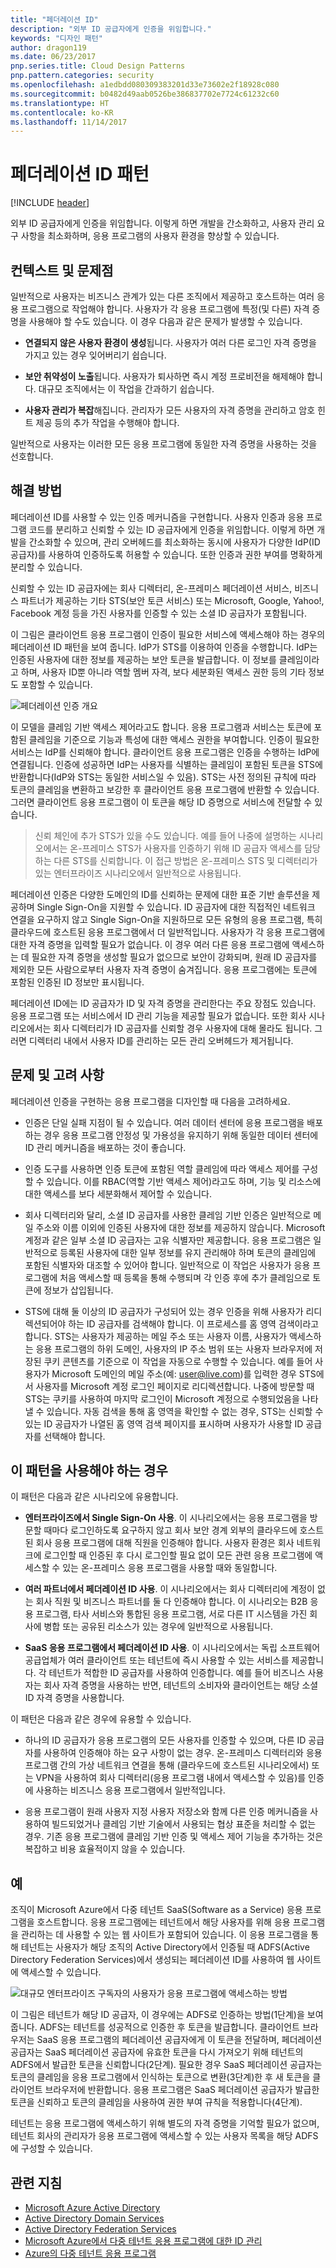 ```yaml
---
title: "페더레이션 ID"
description: "외부 ID 공급자에게 인증을 위임합니다."
keywords: "디자인 패턴"
author: dragon119
ms.date: 06/23/2017
pnp.series.title: Cloud Design Patterns
pnp.pattern.categories: security
ms.openlocfilehash: a1edbdd080309383201d33e73602e2f18928c080
ms.sourcegitcommit: b0482d49aab0526be386837702e7724c61232c60
ms.translationtype: HT
ms.contentlocale: ko-KR
ms.lasthandoff: 11/14/2017
---
```

# <a name="federated-identity-pattern"></a>페더레이션 ID 패턴

[!INCLUDE [header](../_includes/header.md)]

외부 ID 공급자에게 인증을 위임합니다. 이렇게 하면 개발을 간소화하고, 사용자 관리 요구 사항을 최소화하며, 응용 프로그램의 사용자 환경을 향상할 수 있습니다.

## <a name="context-and-problem"></a>컨텍스트 및 문제점

일반적으로 사용자는 비즈니스 관계가 있는 다른 조직에서 제공하고 호스트하는 여러 응용 프로그램으로 작업해야 합니다. 사용자가 각 응용 프로그램에 특정(및 다른) 자격 증명을 사용해야 할 수도 있습니다. 이 경우 다음과 같은 문제가 발생할 수 있습니다.

- **연결되지 않은 사용자 환경이 생성**됩니다. 사용자가 여러 다른 로그인 자격 증명을 가지고 있는 경우 잊어버리기 쉽습니다.

- **보안 취약성이 노출**됩니다. 사용자가 퇴사하면 즉시 계정 프로비전을 해제해야 합니다. 대규모 조직에서는 이 작업을 간과하기 쉽습니다.

- **사용자 관리가 복잡**해집니다. 관리자가 모든 사용자의 자격 증명을 관리하고 암호 힌트 제공 등의 추가 작업을 수행해야 합니다.

일반적으로 사용자는 이러한 모든 응용 프로그램에 동일한 자격 증명을 사용하는 것을 선호합니다.

## <a name="solution"></a>해결 방법

페더레이션 ID를 사용할 수 있는 인증 메커니즘을 구현합니다. 사용자 인증과 응용 프로그램 코드를 분리하고 신뢰할 수 있는 ID 공급자에게 인증을 위임합니다. 이렇게 하면 개발을 간소화할 수 있으며, 관리 오버헤드를 최소화하는 동시에 사용자가 다양한 IdP(ID 공급자)를 사용하여 인증하도록 허용할 수 있습니다. 또한 인증과 권한 부여를 명확하게 분리할 수 있습니다.

신뢰할 수 있는 ID 공급자에는 회사 디렉터리, 온-프레미스 페더레이션 서비스, 비즈니스 파트너가 제공하는 기타 STS(보안 토큰 서비스) 또는 Microsoft, Google, Yahoo!, Facebook 계정 등을 가진 사용자를 인증할 수 있는 소셜 ID 공급자가 포함됩니다.

이 그림은 클라이언트 응용 프로그램이 인증이 필요한 서비스에 액세스해야 하는 경우의 페더레이션 ID 패턴을 보여 줍니다. IdP가 STS를 이용하여 인증을 수행합니다. IdP는 인증된 사용자에 대한 정보를 제공하는 보안 토큰을 발급합니다. 이 정보를 클레임이라고 하며, 사용자 ID뿐 아니라 역할 멤버 자격, 보다 세분화된 액세스 권한 등의 기타 정보도 포함할 수 있습니다.

![페더레이션 인증 개요](./_images/federated-identity-overview.png)


이 모델을 클레임 기반 액세스 제어라고도 합니다. 응용 프로그램과 서비스는 토큰에 포함된 클레임을 기준으로 기능과 특성에 대한 액세스 권한을 부여합니다. 인증이 필요한 서비스는 IdP를 신뢰해야 합니다. 클라이언트 응용 프로그램은 인증을 수행하는 IdP에 연결됩니다. 인증에 성공하면 IdP는 사용자를 식별하는 클레임이 포함된 토큰을 STS에 반환합니다(IdP와 STS는 동일한 서비스일 수 있음). STS는 사전 정의된 규칙에 따라 토큰의 클레임을 변환하고 보강한 후 클라이언트 응용 프로그램에 반환할 수 있습니다. 그러면 클라이언트 응용 프로그램이 이 토큰을 해당 ID 증명으로 서비스에 전달할 수 있습니다.

> 신뢰 체인에 추가 STS가 있을 수도 있습니다. 예를 들어 나중에 설명하는 시나리오에서는 온-프레미스 STS가 사용자를 인증하기 위해 ID 공급자 액세스를 담당하는 다른 STS를 신뢰합니다. 이 접근 방법은 온-프레미스 STS 및 디렉터리가 있는 엔터프라이즈 시나리오에서 일반적으로 사용됩니다.

페더레이션 인증은 다양한 도메인의 ID를 신뢰하는 문제에 대한 표준 기반 솔루션을 제공하며 Single Sign-On을 지원할 수 있습니다. ID 공급자에 대한 직접적인 네트워크 연결을 요구하지 않고 Single Sign-On을 지원하므로 모든 유형의 응용 프로그램, 특히 클라우드에 호스트된 응용 프로그램에서 더 일반적입니다. 사용자가 각 응용 프로그램에 대한 자격 증명을 입력할 필요가 없습니다. 이 경우 여러 다른 응용 프로그램에 액세스하는 데 필요한 자격 증명을 생성할 필요가 없으므로 보안이 강화되며, 원래 ID 공급자를 제외한 모든 사람으로부터 사용자 자격 증명이 숨겨집니다. 응용 프로그램에는 토큰에 포함된 인증된 ID 정보만 표시됩니다.

페더레이션 ID에는 ID 공급자가 ID 및 자격 증명을 관리한다는 주요 장점도 있습니다. 응용 프로그램 또는 서비스에서 ID 관리 기능을 제공할 필요가 없습니다. 또한 회사 시나리오에서는 회사 디렉터리가 ID 공급자를 신뢰할 경우 사용자에 대해 몰라도 됩니다. 그러면 디렉터리 내에서 사용자 ID를 관리하는 모든 관리 오버헤드가 제거됩니다.

## <a name="issues-and-considerations"></a>문제 및 고려 사항

페더레이션 인증을 구현하는 응용 프로그램을 디자인할 때 다음을 고려하세요.

- 인증은 단일 실패 지점이 될 수 있습니다. 여러 데이터 센터에 응용 프로그램을 배포하는 경우 응용 프로그램 안정성 및 가용성을 유지하기 위해 동일한 데이터 센터에 ID 관리 메커니즘을 배포하는 것이 좋습니다.

- 인증 도구를 사용하면 인증 토큰에 포함된 역할 클레임에 따라 액세스 제어를 구성할 수 있습니다. 이를 RBAC(역할 기반 액세스 제어)라고도 하며, 기능 및 리소스에 대한 액세스를 보다 세분화해서 제어할 수 있습니다.

- 회사 디렉터리와 달리, 소셜 ID 공급자를 사용한 클레임 기반 인증은 일반적으로 메일 주소와 이름 이외에 인증된 사용자에 대한 정보를 제공하지 않습니다. Microsoft 계정과 같은 일부 소셜 ID 공급자는 고유 식별자만 제공합니다. 응용 프로그램은 일반적으로 등록된 사용자에 대한 일부 정보를 유지 관리해야 하며 토큰의 클레임에 포함된 식별자와 대조할 수 있어야 합니다. 일반적으로 이 작업은 사용자가 응용 프로그램에 처음 액세스할 때 등록을 통해 수행되며 각 인증 후에 추가 클레임으로 토큰에 정보가 삽입됩니다.

- STS에 대해 둘 이상의 ID 공급자가 구성되어 있는 경우 인증을 위해 사용자가 리디렉션되어야 하는 ID 공급자를 검색해야 합니다. 이 프로세스를 홈 영역 검색이라고 합니다. STS는 사용자가 제공하는 메일 주소 또는 사용자 이름, 사용자가 액세스하는 응용 프로그램의 하위 도메인, 사용자의 IP 주소 범위 또는 사용자 브라우저에 저장된 쿠키 콘텐츠를 기준으로 이 작업을 자동으로 수행할 수 있습니다. 예를 들어 사용자가 Microsoft 도메인의 메일 주소(예: user@live.com)를 입력한 경우 STS에서 사용자를 Microsoft 계정 로그인 페이지로 리디렉션합니다. 나중에 방문할 때 STS는 쿠키를 사용하여 마지막 로그인이 Microsoft 계정으로 수행되었음을 나타낼 수 있습니다. 자동 검색을 통해 홈 영역을 확인할 수 없는 경우, STS는 신뢰할 수 있는 ID 공급자가 나열된 홈 영역 검색 페이지를 표시하며 사용자가 사용할 ID 공급자를 선택해야 합니다.

## <a name="when-to-use-this-pattern"></a>이 패턴을 사용해야 하는 경우

이 패턴은 다음과 같은 시나리오에 유용합니다.

- **엔터프라이즈에서 Single Sign-On 사용**. 이 시나리오에서는 응용 프로그램을 방문할 때마다 로그인하도록 요구하지 않고 회사 보안 경계 외부의 클라우드에 호스트된 회사 응용 프로그램에 대해 직원을 인증해야 합니다. 사용자 환경은 회사 네트워크에 로그인할 때 인증된 후 다시 로그인할 필요 없이 모든 관련 응용 프로그램에 액세스할 수 있는 온-프레미스 응용 프로그램을 사용할 때와 동일합니다.

- **여러 파트너에서 페더레이션 ID 사용**. 이 시나리오에서는 회사 디렉터리에 계정이 없는 회사 직원 및 비즈니스 파트너를 둘 다 인증해야 합니다. 이 시나리오는 B2B 응용 프로그램, 타사 서비스와 통합된 응용 프로그램, 서로 다른 IT 시스템을 가진 회사에 병합 또는 공유된 리소스가 있는 경우에 일반적으로 사용됩니다.

- **SaaS 응용 프로그램에서 페더레이션 ID 사용**. 이 시나리오에서는 독립 소프트웨어 공급업체가 여러 클라이언트 또는 테넌트에 즉시 사용할 수 있는 서비스를 제공합니다. 각 테넌트가 적합한 ID 공급자를 사용하여 인증합니다. 예를 들어 비즈니스 사용자는 회사 자격 증명을 사용하는 반면, 테넌트의 소비자와 클라이언트는 해당 소셜 ID 자격 증명을 사용합니다.

이 패턴은 다음과 같은 경우에 유용할 수 있습니다.

- 하나의 ID 공급자가 응용 프로그램의 모든 사용자를 인증할 수 있으며, 다른 ID 공급자를 사용하여 인증해야 하는 요구 사항이 없는 경우. 온-프레미스 디렉터리와 응용 프로그램 간의 가상 네트워크 연결을 통해 (클라우드에 호스트된 시나리오에서) 또는 VPN을 사용하여 회사 디렉터리(응용 프로그램 내에서 액세스할 수 있음)를 인증에 사용하는 비즈니스 응용 프로그램에서 일반적입니다.

- 응용 프로그램이 원래 사용자 지정 사용자 저장소와 함께 다른 인증 메커니즘을 사용하여 빌드되었거나 클레임 기반 기술에서 사용되는 협상 표준을 처리할 수 없는 경우. 기존 응용 프로그램에 클레임 기반 인증 및 액세스 제어 기능을 추가하는 것은 복잡하고 비용 효율적이지 않을 수 있습니다.

## <a name="example"></a>예

조직이 Microsoft Azure에서 다중 테넌트 SaaS(Software as a Service) 응용 프로그램을 호스트합니다. 응용 프로그램에는 테넌트에서 해당 사용자를 위해 응용 프로그램을 관리하는 데 사용할 수 있는 웹 사이트가 포함되어 있습니다. 이 응용 프로그램을 통해 테넌트는 사용자가 해당 조직의 Active Directory에서 인증될 때 ADFS(Active Directory Federation Services)에서 생성되는 페더레이션 ID를 사용하여 웹 사이트에 액세스할 수 있습니다.

![대규모 엔터프라이즈 구독자의 사용자가 응용 프로그램에 액세스하는 방법](./_images/federated-identity-multitenat.png)


이 그림은 테넌트가 해당 ID 공급자, 이 경우에는 ADFS로 인증하는 방법(1단계)을 보여 줍니다. ADFS는 테넌트를 성공적으로 인증한 후 토큰을 발급합니다. 클라이언트 브라우저는 SaaS 응용 프로그램의 페더레이션 공급자에게 이 토큰을 전달하며, 페더레이션 공급자는 SaaS 페더레이션 공급자에 유효한 토큰을 다시 가져오기 위해 테넌트의 ADFS에서 발급한 토큰을 신뢰합니다(2단계). 필요한 경우 SaaS 페더레이션 공급자는 토큰의 클레임을 응용 프로그램에서 인식하는 토큰으로 변환(3단계)한 후 새 토큰을 클라이언트 브라우저에 반환합니다. 응용 프로그램은 SaaS 페더레이션 공급자가 발급한 토큰을 신뢰하고 토큰의 클레임을 사용하여 권한 부여 규칙을 적용합니다(4단계).

테넌트는 응용 프로그램에 액세스하기 위해 별도의 자격 증명을 기억할 필요가 없으며, 테넌트 회사의 관리자가 응용 프로그램에 액세스할 수 있는 사용자 목록을 해당 ADFS에 구성할 수 있습니다.

## <a name="related-guidance"></a>관련 지침

- [Microsoft Azure Active Directory](https://azure.microsoft.com/services/active-directory/)
- [Active Directory Domain Services](https://msdn.microsoft.com/library/bb897402.aspx)
- [Active Directory Federation Services](https://msdn.microsoft.com/library/bb897402.aspx)
- [Microsoft Azure에서 다중 테넌트 응용 프로그램에 대한 ID 관리](https://azure.microsoft.com/documentation/articles/guidance-multitenant-identity/)
- [Azure의 다중 테넌트 응용 프로그램](https://azure.microsoft.com/documentation/articles/dotnet-develop-multitenant-applications/)

